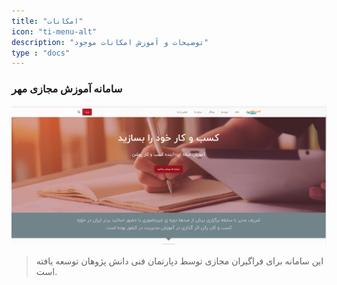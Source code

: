 ```yaml
---
title: "امکانات"
icon: "ti-menu-alt"
description: "توضیحات و آموزش امکانات موجود"
type : "docs"
---
```

### سامانه آموزش مجازی مهر 

![](emkanat.png)

 > این سامانه برای فراگیران مجازی توسط دپارتمان فنی دانش پژوهان توسعه یافته است.